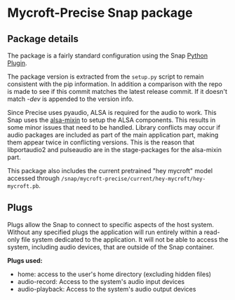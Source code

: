 # Mycroft-Precise Snap package

## Package details

The package is a fairly standard configuration using the Snap [Python Plugin](https://snapcraft.io/docs/python-plugin).

The package version is extracted from the `setup.py` script to remain consistent with the pip information. In addition a comparison with the repo is made to see if this commit matches the latest release commit. If it doesn't match _-dev_ is appended to the version info.

Since Precise uses pyaudio, ALSA is required for the audio to work. This Snap uses the [alsa-mixin](https://snapcraft-alsa.readthedocs.io/en/latest/snapcraft_usage.html) to setup the ALSA components. This results in some minor issues that need to be handled. Library conflicts may occur if audio packages are included as part of the main application part, making them appear twice in conflicting versions. This is the reason that libportaudio2 and pulseaudio are in the stage-packages for the alsa-mixin part.

This package also includes the current pretrained "hey mycroft" model accessed through `/snap/mycroft-precise/current/hey-mycroft/hey-mycroft.pb`.

## Plugs

Plugs allow the Snap to connect to specific aspects of the host system. Without any specified plugs the application will run entirely within a read-only file system dedicated to the application. It will not be able to access the system, including audio devices, that are outside of the Snap container.

**Plugs used:**

- home: access to the user's home directory (excluding hidden files)
- audio-record: Access to the system's audio input devices
- audio-playback: Access to the system's audio output devices
